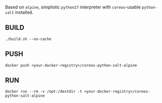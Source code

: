 
Based on `alpine`, simplistic `python27` interpreter with `coreos`-usable `python-salt` installed. 

## BUILD
```
./build.sh --no-cache
```

## PUSH
```
docker push <your-docker-registry>/coreos-python-salt-alpine
```

## RUN
```
docker run --rm -v /opt:/destdir -t <your-docker-registry>/coreos-python-salt-alpine
```

[//]: # ( vim:set ts=4 sw=4 et syn=markdown: )
